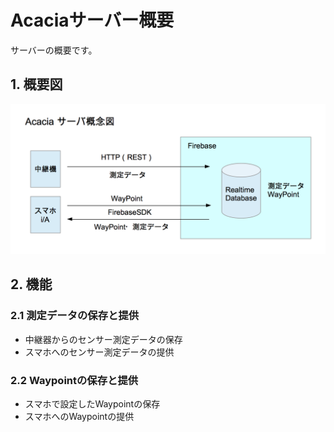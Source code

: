 # Acaciaサーバー概要
サーバーの概要です。

## 1. 概要図

![概要図](../Images/overview.png)


## 2. 機能
### 2.1 測定データの保存と提供
 - 中継器からのセンサー測定データの保存
 - スマホへのセンサー測定データの提供

### 2.2 Waypointの保存と提供
 - スマホで設定したWaypointの保存
 - スマホへのWaypointの提供
